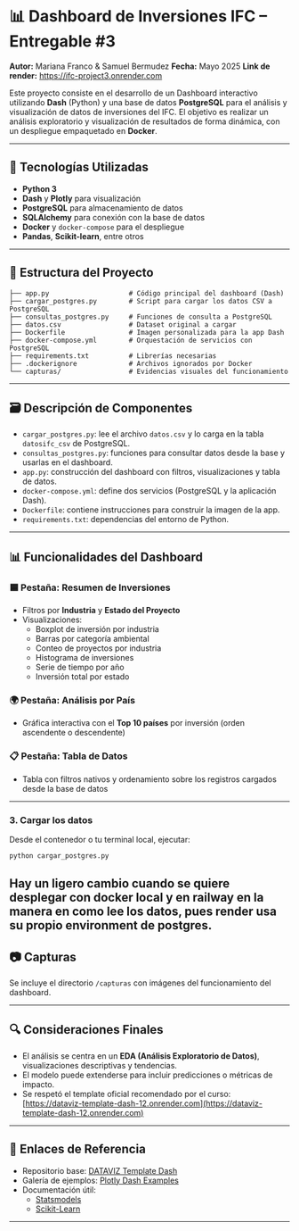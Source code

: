 # 📊 Dashboard de Inversiones IFC – Entregable #3
**Autor:** Mariana Franco & Samuel Bermudez
**Fecha:** Mayo 2025
**Link de render:** https://ifc-project3.onrender.com


Este proyecto consiste en el desarrollo de un Dashboard interactivo utilizando **Dash** (Python) y una base de datos **PostgreSQL** para el análisis y visualización de datos de inversiones del IFC. El objetivo es realizar un análisis exploratorio y visualización de resultados de forma dinámica, con un despliegue empaquetado en **Docker**.

---

## 🧰 Tecnologías Utilizadas

- **Python 3**
- **Dash** y **Plotly** para visualización
- **PostgreSQL** para almacenamiento de datos
- **SQLAlchemy** para conexión con la base de datos
- **Docker** y `docker-compose` para el despliegue
- **Pandas**, **Scikit-learn**, entre otros

---

## 📁 Estructura del Proyecto

```
├── app.py                    # Código principal del dashboard (Dash)
├── cargar_postgres.py        # Script para cargar los datos CSV a PostgreSQL
├── consultas_postgres.py     # Funciones de consulta a PostgreSQL
├── datos.csv                 # Dataset original a cargar
├── Dockerfile                # Imagen personalizada para la app Dash
├── docker-compose.yml        # Orquestación de servicios con PostgreSQL
├── requirements.txt          # Librerías necesarias
├── .dockerignore             # Archivos ignorados por Docker
└── capturas/                 # Evidencias visuales del funcionamiento
```

---

## 🗃️ Descripción de Componentes

- `cargar_postgres.py`: lee el archivo `datos.csv` y lo carga en la tabla `datosifc_csv` de PostgreSQL.
- `consultas_postgres.py`: funciones para consultar datos desde la base y usarlas en el dashboard.
- `app.py`: construcción del dashboard con filtros, visualizaciones y tabla de datos.
- `docker-compose.yml`: define dos servicios (PostgreSQL y la aplicación Dash).
- `Dockerfile`: contiene instrucciones para construir la imagen de la app.
- `requirements.txt`: dependencias del entorno de Python.

---

## 📊 Funcionalidades del Dashboard

### 🟦 Pestaña: Resumen de Inversiones

- Filtros por **Industria** y **Estado del Proyecto**
- Visualizaciones:
  - Boxplot de inversión por industria
  - Barras por categoría ambiental
  - Conteo de proyectos por industria
  - Histograma de inversiones
  - Serie de tiempo por año
  - Inversión total por estado

### 🌍 Pestaña: Análisis por País

- Gráfica interactiva con el **Top 10 países** por inversión (orden ascendente o descendente)

### 📋 Pestaña: Tabla de Datos

- Tabla con filtros nativos y ordenamiento sobre los registros cargados desde la base de datos

---


### 3. Cargar los datos

Desde el contenedor o tu terminal local, ejecutar:

```bash
python cargar_postgres.py
```
Hay un ligero cambio cuando se quiere desplegar con docker local y en railway en la manera en como lee los datos, pues render usa su propio environment de postgres.
---

## 📷 Capturas

Se incluye el directorio `/capturas` con imágenes del funcionamiento del dashboard.

---

## 🔍 Consideraciones Finales

- El análisis se centra en un **EDA (Análisis Exploratorio de Datos)**, visualizaciones descriptivas y tendencias.
- El modelo puede extenderse para incluir predicciones o métricas de impacto.
- Se respetó el template oficial recomendado por el curso:
  [https://dataviz-template-dash-12.onrender.com](https://dataviz-template-dash-12.onrender.com)

---

## 📎 Enlaces de Referencia

- Repositorio base: [DATAVIZ Template Dash](https://github.com/Kalbam/DATAVIZ_Template_Dash)
- Galería de ejemplos: [Plotly Dash Examples](https://plotly.com/examples/)
- Documentación útil:
  - [Statsmodels](https://www.statsmodels.org/stable/examples/index.html#linear-regression-models)
  - [Scikit-Learn](https://www.datacamp.com/es/blog/category/machine-learning)

---

